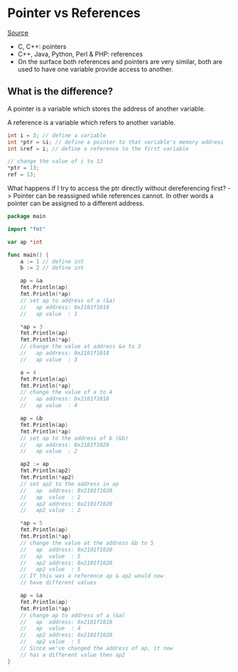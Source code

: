 # Pointer vs References

[Source](https://spf13.com/post/go-pointers-vs-references/)

* C, C++: pointers
* C++, Java, Python, Perl & PHP: references
* On the surface both references and pointers are very similar, both are used to have one variable provide  access to another.

## What is the difference?

A pointer is a variable which stores the address of another variable.

A reference is a variable which refers to another variable.

```C++
int i = 3; // define a variable
int *ptr = &i; // define a pointer to that variable's memory address
int &ref = i; // define a reference to the first variable

// change the value of i to 13
*ptr = 13;
ref = 13;
```

What happens if I try to access the ptr directly without dereferencing first?
-> Pointer can be reassigned while references cannot. In other words a pointer can be assigned to a different address.

```go
package main

import "fmt"

var ap *int

func main() {
	a := 1 // define int
	b := 2 // define int

	ap = &a
	fmt.Println(ap)
	fmt.Println(*ap)
	// set ap to address of a (&a)
	//   ap address: 0x2101f1018
	//   ap value  : 1

	*ap = 3
	fmt.Println(ap)
	fmt.Println(*ap)
	// change the value at address &a to 3
	//   ap address: 0x2101f1018
	//   ap value  : 3

	a = 4
	fmt.Println(ap)
	fmt.Println(*ap)
	// change the value of a to 4
	//   ap address: 0x2101f1018
	//   ap value  : 4

	ap = &b
	fmt.Println(ap)
	fmt.Println(*ap)
	// set ap to the address of b (&b)
	//   ap address: 0x2101f1020
	//   ap value  : 2

	ap2 := ap
	fmt.Println(ap2)
	fmt.Println(*ap2)
	// set ap2 to the address in ap
	//   ap  address: 0x2101f1020
	//   ap  value  : 2
	//   ap2 address: 0x2101f1020
	//   ap2 value  : 2

	*ap = 5
	fmt.Println(ap)
	fmt.Println(*ap)
	// change the value at the address &b to 5
	//   ap  address: 0x2101f1020
	//   ap  value  : 5
	//   ap2 address: 0x2101f1020
	//   ap2 value  : 5
	// If this was a reference ap & ap2 would now
	// have different values

	ap = &a
	fmt.Println(ap)
	fmt.Println(*ap)
	// change ap to address of a (&a)
	//   ap  address: 0x2101f1018
	//   ap  value  : 4
	//   ap2 address: 0x2101f1020
	//   ap2 value  : 5
	// Since we've changed the address of ap, it now
	// has a different value then ap2
}
```
